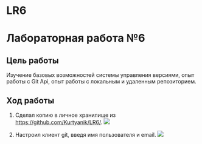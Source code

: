 # LR6

# Лабораторная работа №6

## Цель работы

Изучение базовых возможностей системы управления версиями, опыт работы с Git Api, опыт работы с локальным и удаленным репозиторием.

## Ход работы

1. Сделал копию в личное хранилище из https://github.com/Kurtyanik/LR6/.
![](../images/1.png)

2. Настроил клиент git, введя имя пользователя и email.
![](../images/2.png)

